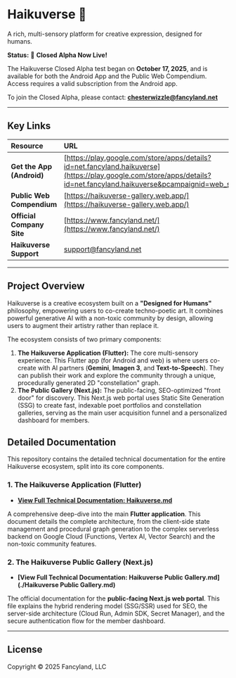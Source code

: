 # Haikuverse 🦖

A rich, multi-sensory platform for creative expression, designed for humans.

**Status:** 🚀 **Closed Alpha Now Live!**

The Haikuverse Closed Alpha test began on **October 17, 2025**, and is available for both the Android App and the Public Web Compendium. Access requires a valid subscription from the Android app.

To join the Closed Alpha, please contact: **chesterwizzle@fancyland.net**

---
## Key Links

| Resource | URL |
| :--- | :--- |
| **Get the App (Android)** | [https://play.google.com/store/apps/details?id=net.fancyland.haikuverse](https://play.google.com/store/apps/details?id=net.fancyland.haikuverse&pcampaignid=web_share) |
| **Public Web Compendium** | [https://haikuverse-gallery.web.app/](https://haikuverse-gallery.web.app/) |
| **Official Company Site** | [https://www.fancyland.net/](https://www.fancyland.net/) |
| **Haikuverse Support** | [support@fancyland.net](mailto:support@fancyland.net) |

---
## Project Overview

Haikuverse is a creative ecosystem built on a **"Designed for Humans"** philosophy, empowering users to co-create techno-poetic art. It combines powerful generative AI with a non-toxic community by design, allowing users to augment their artistry rather than replace it.

The ecosystem consists of two primary components:

1.  **The Haikuverse Application (Flutter):** The core multi-sensory experience. This Flutter app (for Android and web) is where users co-create with AI partners (**Gemini**, **Imagen 3**, and **Text-to-Speech**). They can publish their work and explore the community through a unique, procedurally generated 2D "constellation" graph.
2.  **The Public Gallery (Next.js):** The public-facing, SEO-optimized "front door" for discovery. This Next.js web portal uses Static Site Generation (SSG) to create fast, indexable poet portfolios and constellation galleries, serving as the main user acquisition funnel and a personalized dashboard for members.

## Detailed Documentation

This repository contains the detailed technical documentation for the entire Haikuverse ecosystem, split into its core components.

### 1. The Haikuverse Application (Flutter)

* **[View Full Technical Documentation: Haikuverse.md](./Haikuverse.md)**

A comprehensive deep-dive into the main **Flutter application**. This document details the complete architecture, from the client-side state management and procedural graph generation to the complex serverless backend on Google Cloud (Functions, Vertex AI, Vector Search) and the non-toxic community features.

### 2. The Haikuverse Public Gallery (Next.js)

* **[View Full Technical Documentation: Haikuverse Public Gallery.md](./Haikuverse Public Gallery.md)**

The official documentation for the **public-facing Next.js web portal**. This file explains the hybrid rendering model (SSG/SSR) used for SEO, the server-side architecture (Cloud Run, Admin SDK, Secret Manager), and the secure authentication flow for the member dashboard.

---
## License

Copyright © 2025 Fancyland, LLC

